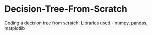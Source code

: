 # Decision-Tree-From-Scratch
Coding a decision tree from scratch. Libraries used - numpy, pandas, matplotlib
